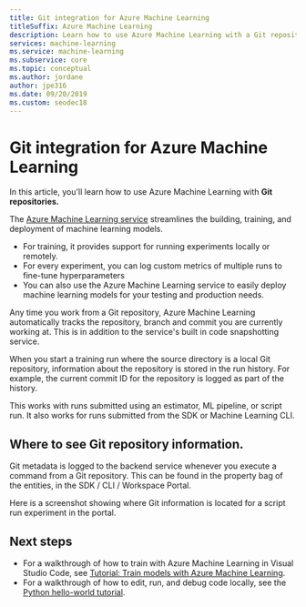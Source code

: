```yaml
---
title: Git integration for Azure Machine Learning
titleSuffix: Azure Machine Learning
description: Learn how to use Azure Machine Learning with a Git repository.
services: machine-learning
ms.service: machine-learning
ms.subservice: core
ms.topic: conceptual
ms.author: jordane
author: jpe316
ms.date: 09/20/2019
ms.custom: seodec18
---
```

# Git integration for Azure Machine Learning

In this article, you'll learn how to use Azure Machine Learning with **Git repositories.**

The [Azure Machine Learning service](overview-what-is-azure-ml.md) streamlines the building, training, and deployment of machine learning models.

+ For training, it provides support for running experiments locally or remotely. 
+ For every experiment, you can log custom metrics of multiple runs to fine-tune hyperparameters
+ You can also use the Azure Machine Learning service to easily deploy machine learning models for your testing and production needs.

Any time you work from a Git repository, Azure Machine Learning automatically tracks the repository, branch and commit you are currently working at.
This is in addition to the service's built in code snapshotting service.

When you start a training run where the source directory is a local Git repository, information about the repository is stored in the run history. 
For example, the current commit ID for the repository is logged as part of the history. 

This works with runs submitted using an estimator, ML pipeline, or script run. 
It also works for runs submitted from the SDK or Machine Learning CLI.

## Where to see Git repository information.
Git metadata is logged to the backend service whenever you execute a command from a Git repository.
This can be found in the property bag of the entities, in the SDK / CLI / Workspace Portal.

Here is a screenshot showing where Git information is located for a script run experiment in the portal.

## Next steps

* For a walkthrough of how to train with Azure Machine Learning in Visual Studio Code, see [Tutorial: Train models with Azure Machine Learning](tutorial-train-models-with-aml.md).
* For a walkthrough of how to edit, run, and debug code locally, see the [Python hello-world tutorial](https://code.visualstudio.com/docs/Python/Python-tutorial).
